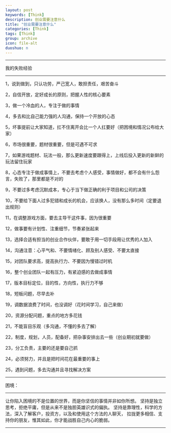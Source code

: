 ```yaml
---
layout: post
keywords: [Think]
description: 创业需要注意什么
title: "创业需要注意什么"
categories: [Think]
tags: [Think]
group: archive
icon: file-alt
duoshuo: n
---
```


---
我的失败经验

----
1，说到做到，只认功劳，严己宽人，敢担责任，艰苦奋斗

2，自信开放，定好成长的原则，把握人性的核心要素

3，做一个冷血的人，专注于做的事情

4，多去和比自己能力强的人沟通，保持一个开放的心态

5，坏事提前让大家知道，扛不住离开会比一个人扛要好（把困境和情况公布给大家）

6，市场很重要，题材很重要，但是可遇不可求

7，如果游戏题材、玩法一般，那么更新速度要跟得上，上线后投入更新的新鲜的玩法留住玩家

8，心态专注于做成事情上，不要去考虑个人感受，事情做好，都不会有什么怨言，失败了，那里都是不对的

9，不要过多考虑沉默成本，专心于当下做正确的利于项目和公司的决策

10，不要给下面人过多犯错和成长的机会，应该换人，没有那么多时间（定要退出规则）

11，在调整游戏方面，要去主导干这件事，因为很重要

12，做事要有计划性、注重细节，节奏紧张起来

13，选择合适有担当的创业合作伙伴，要敢于用一切手段用让优秀的人加入

14，沟通注意：心平气和、不要情绪化、顾及别人感受、不要太直接

15，对团队要求高，提高执行力、不要因为慢错过时机

16，整个创业团队一起有压力，有紧迫感的去做成事情

17，版本目标定位，目的性，方向性，执行力不够

18，短板问题，尽早去补

19，调数据浪费了时间，也没调好（花时间学习，自己来做）

20，资源分配问题，重点的地方多花钱

21，不能盲目乐观（多沟通，不懂的多去了解）

22，制度，规划，人员，配备好，把杂事安排出去一些（创业期初就要做）

23，分工负责，主要的还是要自己抓

24，必须努力，并且是把时间花在最重要的事上

25，遇到问题，多去沟通并且寻找解决方案


---
困境：

---
让你陷入困境的不是位置的世界，而是你坚信的事情并非如你所想。
坚持是独立思考，拒绝平庸，但是从来不是独胆英雄识式的偏执。
坚持是靠理性，科学的方法，深入了解客户，投资方，以及和使用这个方法的人聊天，
拉拢更多相信、支持你的朋友，惟其如此，你才能战胜自己内心的脆弱。

----

